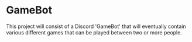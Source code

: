 # GameBot

This project will consist of a Discord 'GameBot' that will eventually contain various different games that can be played between two or more people.
